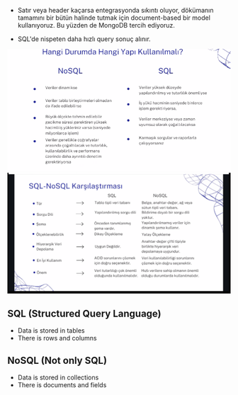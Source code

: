 - Satır veya header kaçarsa entegrasyonda sıkıntı oluyor, dökümanın tamamını bir bütün halinde tutmak için document-based bir model kullanıyoruz. Bu yüzden de MongoDB tercih ediyoruz.

- SQL'de nispeten daha hızlı query sonuç alınır.

![](./nosql-sql-1.png)
![](./sql-nosql.png)

## SQL (Structured Query Language)

- Data is stored in tables
- There is rows and columns

## NoSQL (Not only SQL)

- Data is stored in collections
- There is documents and fields
